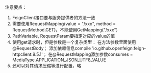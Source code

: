注意要点：
1. FeignClient接口要与服务提供者的方法一致
2. 需要使用RequestMapping(value = "/xxx", method = RequestMethod.GET)，不能使用GetMapping("/xxx")
3. PathVariable, RequestParam要指定对应的value的值
4. 使用get请求时，但是参数是一个复杂类型：
在方法参数里面使用@RequestBody；
添加依赖信息compile 'io.github.openfeign:feign-httpclient:9.5.1'；
在@RequestMapping添加参数consumes = MediaType.APPLICATION_JSON_UTF8_VALUE
7. 还可以对其请求压缩等进行配置，略